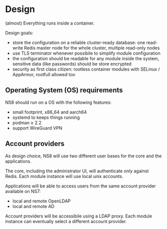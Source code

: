# Design

(almost) Everything runs inside a container.

Design goals:

- store the configuration on a reliable cluster-ready database: one read-write Redis master node for the whole cluster, multiple read-only nodes
- use TLS terminator whenever possibile to simplify module configuration
- the configuration should be readable for any module inside the system, sensitive data (like passwords) should be store encrypted
- security as first class citizen: rootless container modules with SELinux / AppArmor, rootfull allowed too

## Operating System (OS) requirements

NS8 should run on a OS with the following features:

- small footprint, x86_64 and aarch64
- systemd to keeps things running
- podman ≥ 2.2
- support WireGuard VPN

## Account providers

As design choice, NS8 will use two different user bases for the core and the applications.

The core, including the administrator UI, will authenticate only against Redis.
Each module instance will use local unix accounts.

Applications will be able to access users from the same account provider available on NS7:
- local and remote OpenLDAP
- local and remote AD

Account providers will be accessibile using a LDAP proxy.
Each module instance can eventually select a different account provider.
